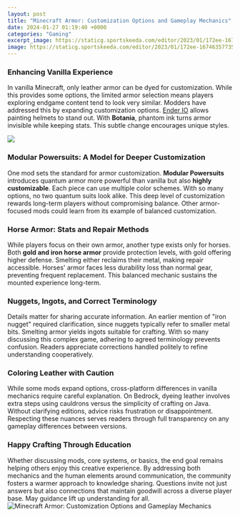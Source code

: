 ```yaml
---
layout: post
title: "Minecraft Armor: Customization Options and Gameplay Mechanics"
date: 2024-01-27 01:19:40 +0000
categories: "Gaming"
excerpt_image: https://staticg.sportskeeda.com/editor/2023/01/172ee-16746357735070-1920.jpg
image: https://staticg.sportskeeda.com/editor/2023/01/172ee-16746357735070-1920.jpg
---
```


### Enhancing Vanilla Experience
In vanilla Minecraft, only leather armor can be dyed for customization. While this provides some options, the limited armor selection means players exploring endgame content tend to look very similar. Modders have addressed this by expanding customization options. [Ender IO](https://store.fi.io.vn/funny-chihuahuas-halloween-costume-witch-chihuahua-dog-lover-312-chihuahua-dog) allows painting helmets to stand out. With **Botania**, phantom ink turns armor invisible while keeping stats. This subtle change encourages unique styles. 

![](https://static1.thegamerimages.com/wordpress/wp-content/uploads/2023/01/armor-trims-minecraft.jpg)
### Modular Powersuits: A Model for Deeper Customization
One mod sets the standard for armor customization. **Modular Powersuits** introduces quantum armor more powerful than vanilla but also **highly customizable**. Each piece can use multiple color schemes. With so many options, no two quantum suits look alike. This deep level of customization rewards long-term players without compromising balance. Other armor-focused mods could learn from its example of balanced customization.
### Horse Armor: Stats and Repair Methods  
While players focus on their own armor, another type exists only for horses. Both **gold and iron horse armor** provide protection levels, with gold offering higher defense. Smelting either reclaims their metal, making repair accessible. Horses' armor faces less durability loss than normal gear, preventing frequent replacement. This balanced mechanic sustains the mounted experience long-term.
### Nuggets, Ingots, and Correct Terminology
Details matter for sharing accurate information. An earlier mention of "iron nugget" required clarification, since nuggets typically refer to smaller metal bits. Smelting armor yields ingots suitable for crafting. With so many discussing this complex game, adhering to agreed terminology prevents confusion. Readers appreciate corrections handled politely to refine understanding cooperatively. 
### Coloring Leather with Caution
While some mods expand options, cross-platform differences in vanilla mechanics require careful explanation. On Bedrock, dyeing leather involves extra steps using cauldrons versus the simplicity of crafting on Java. Without clarifying editions, advice risks frustration or disappointment. Respecting these nuances serves readers through full transparency on any gameplay differences between versions.
### Happy Crafting Through Education  
Whether discussing mods, core systems, or basics, the end goal remains helping others enjoy this creative experience. By addressing both mechanics and the human elements around communication, the community fosters a warmer approach to knowledge sharing. Questions invite not just answers but also connections that maintain goodwill across a diverse player base. May guidance lift up understanding for all.
![Minecraft Armor: Customization Options and Gameplay Mechanics](https://staticg.sportskeeda.com/editor/2023/01/172ee-16746357735070-1920.jpg)